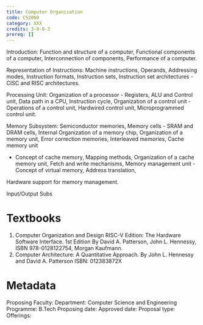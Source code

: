 ```yaml
---
title: Computer Organisation
code: CS2060 
category: XXX
credits: 3-0-0-3
prereq: []
---
```


Introduction: Function and structure of a computer, Functional
components of a computer, Interconnection of components, Performance of
a computer.

Representation of Instructions: Machine instructions, Operands,
Addressing modes, Instruction formats, Instruction sets, Instruction set
architectures - CISC and RISC architectures.

Processing Unit: Organization of a processor - Registers, ALU and
Control unit, Data path in a CPU, Instruction cycle, Organization of a
control unit - Operations of a control unit, Hardwired control unit, Microprogrammed control unit.

Memory Subsystem: Semiconductor memories, Memory cells - SRAM and DRAM
cells, Internal Organization of a memory chip, Organization of a memory
unit, Error correction memories, Interleaved memories, Cache memory unit
- Concept of cache memory, Mapping methods, Organization of a cache
memory unit, Fetch and write mechanisms, Memory management unit -
Concept of virtual memory, Address translation,

Hardware support for memory management.

Input/Output Subs

# Textbooks

1.  Computer Organization and Design RISC-V Edition: The Hardware
    Software Interface. 1st Edition By David A. Patterson, John L.
    Hennessy, ISBN 978-0128122754, Morgan Kaufmann.
2.  Computer Architecture: A Quantitative Approach. By John L. Hennessy
    and David A. Patterson ISBN: 012383872X


# Metadata
Proposing Faculty: 
Department: Computer Science and Engineering
Programme: B.Tech
Proposing date:
Approved date:
Proposal type:
Offerings:

